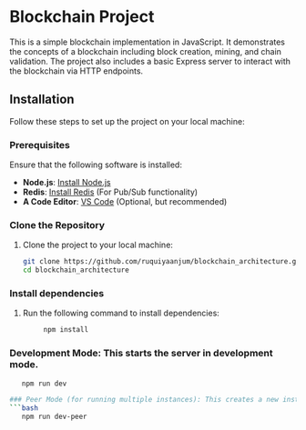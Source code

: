 # Blockchain Project

This is a simple blockchain implementation in JavaScript. It demonstrates the concepts of a blockchain including block creation, mining, and chain validation. The project also includes a basic Express server to interact with the blockchain via HTTP endpoints.



## Installation

Follow these steps to set up the project on your local machine:

### Prerequisites

Ensure that the following software is installed:

- **Node.js**: [Install Node.js](https://nodejs.org/)
- **Redis**: [Install Redis](https://redis.io/download) (For Pub/Sub functionality)
- **A Code Editor**: [VS Code](https://code.visualstudio.com/) (Optional, but recommended)

### Clone the Repository

1. Clone the project to your local machine:
   ```bash
   git clone https://github.com/ruquiyaanjum/blockchain_architecture.git
   cd blockchain_architecture

### Install dependencies
1. Run the following command to install dependencies:
   ```bash
		npm install

### Development Mode: This starts the server in development mode.
 ```bash
	npm run dev

### Peer Mode (for running multiple instances): This creates a new instance with a different port.
 ```bash
	npm run dev-peer




